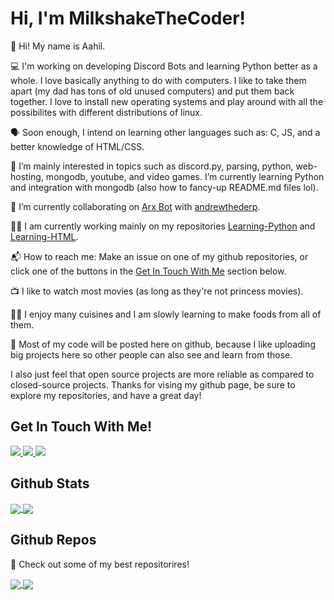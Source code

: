 # Hi, I'm MilkshakeTheCoder!

👋 Hi! My name is Aahil.

💻 I'm working on developing Discord Bots and learning Python better as a whole. I love basically anything to do with computers. I like to take them apart (my dad has tons of old unused computers) and put them back together. I love to install new operating systems and play around with all the possibilites with different distributions of linux. 

🗣 Soon enough, I intend on learning other languages such as: C, JS, and a better knowledge of HTML/CSS. 

👀 I’m mainly interested in topics such as discord.py, parsing, python, web-hosting, mongodb, youtube, and video games. I’m currently learning Python and integration with mongodb (also how to fancy-up README.md files lol). 

🤝 I’m currently collaborating on [Arx Bot](https://github.com/MilkshakeTheCoder/Arx_Bot) with [andrewthederp](https://github.com/andrewthederp).

👨‍💻 I am currently working mainly on my repositories [Learning-Python](https://github.com/MilkshakeTheCoder/Learning-Python) and [Learning-HTML](https://github.com/MilkshakeTheCoder/Learning-HTML).

📬 How to reach me: Make an issue on one of my github repositories, or click one of the buttons in the [Get In Touch With Me](#get-in-touch-with-me) section below. 

📺 I like to watch most movies (as long as they're not princess movies). 

👨‍🍳 I enjoy many cuisines and I am slowly learning to make foods from all of them. 

🐙 Most of my code will be posted here on github, because I like uploading big projects here so other people can also see and learn from those. 

I also just feel that open source projects are more reliable as compared to closed-source projects. Thanks for vising my github page, be sure to explore my repositories, and have a great day!

## Get In Touch With Me!

<a href="https://stackoverflow.com/users/15837152/aahil-py">
  <img src="https://img.shields.io/badge/MilkshakeTheCoder-orange?style=for-the-badge&logo=stackoverflow&logoColor=white"/>
</a>

<a href="https://www.hackerrank.com/Milkshake">
  <img src="https://img.shields.io/badge/MilkshakeTheCoder-green?style=for-the-badge&logo=hackerrank&logoColor=white"/>
</a>

<a href="https://discord.gg/CtNTUX4znA">
  <img src="https://img.shields.io/badge/Milkshake-blue?style=for-the-badge&logo=discord&logoColor=white"/>
</a>

## Github Stats
<a href="https://github.com/MilkshakeTheCoder/">
  <img align="center" src="https://github-readme-stats.vercel.app/api?username=MilkshakeTheCoder&show_icons=true&theme=react" />
</a>
<a href="https://github.com/MilkshakeTheCoder/">
  <img align="center" src="https://github-readme-stats.vercel.app/api/top-langs/?username=MilkshakeTheCoder&langs_count=5&theme=react" />
</a>

## Github Repos
📕 Check out some of my best repositorires!

<a href="https://github.com/MilkshakeTheCoder/Cafe_Bot">
  <img align="center" src="https://github-readme-stats.vercel.app/api/pin/?username=MilkshakeTheCoder&repo=Cafe_Bot&theme=react" />
</a>
<a href="https://github.com/MilkshakeTheCoder/Learning-Python">
  <img align="center" src="https://github-readme-stats.vercel.app/api/pin/?username=MilkshakeTheCoder&repo=Learning-Python&theme=react" />
</a>

<!---
MilkshakeTheCoder/MilkshakeTheCoder is a ✨ special ✨ repository because its `README.md` (this file) appears on your GitHub profile.
You can click the Preview link to take a look at your changes.
--->
